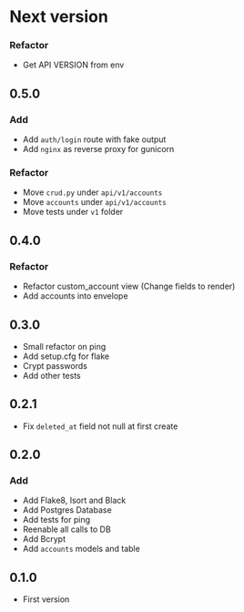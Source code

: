 # Next version

### Refactor
+ Get API VERSION from env

## 0.5.0

### Add
+ Add `auth/login` route with fake output
+ Add `nginx` as reverse proxy for gunicorn

### Refactor
+ Move `crud.py` under `api/v1/accounts`
+ Move `accounts` under `api/v1/accounts`
+ Move tests under `v1` folder

## 0.4.0

### Refactor
+ Refactor custom_account view (Change fields to render)
+ Add accounts into envelope

## 0.3.0
+ Small refactor on ping
+ Add setup.cfg for flake
+ Crypt passwords
+ Add other tests

## 0.2.1
+ Fix `deleted_at` field not null at first create

## 0.2.0

### Add
+ Add Flake8, Isort and Black
+ Add Postgres Database
+ Add tests for ping
+ Reenable all calls to DB
+ Add Bcrypt
+ Add `accounts` models and table

## 0.1.0
+ First version